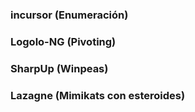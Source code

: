 ### incursor (Enumeración)
### Logolo-NG (Pivoting)
### SharpUp (Winpeas)
### Lazagne (Mimikats con esteroides)
###
